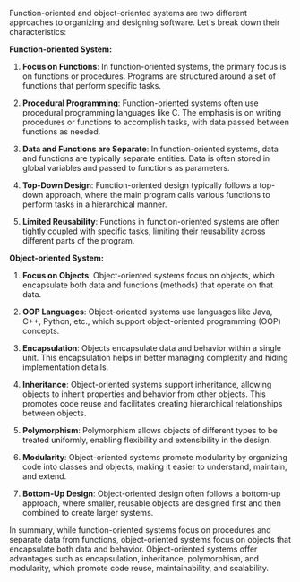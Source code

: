 Function-oriented and object-oriented systems are two different approaches to organizing and designing software. Let's break down their characteristics:

**Function-oriented System:**

1. **Focus on Functions**: In function-oriented systems, the primary focus is on functions or procedures. Programs are structured around a set of functions that perform specific tasks.

2. **Procedural Programming**: Function-oriented systems often use procedural programming languages like C. The emphasis is on writing procedures or functions to accomplish tasks, with data passed between functions as needed.

3. **Data and Functions are Separate**: In function-oriented systems, data and functions are typically separate entities. Data is often stored in global variables and passed to functions as parameters.

4. **Top-Down Design**: Function-oriented design typically follows a top-down approach, where the main program calls various functions to perform tasks in a hierarchical manner.

5. **Limited Reusability**: Functions in function-oriented systems are often tightly coupled with specific tasks, limiting their reusability across different parts of the program.

**Object-oriented System:**

1. **Focus on Objects**: Object-oriented systems focus on objects, which encapsulate both data and functions (methods) that operate on that data.

2. **OOP Languages**: Object-oriented systems use languages like Java, C++, Python, etc., which support object-oriented programming (OOP) concepts.

3. **Encapsulation**: Objects encapsulate data and behavior within a single unit. This encapsulation helps in better managing complexity and hiding implementation details.

4. **Inheritance**: Object-oriented systems support inheritance, allowing objects to inherit properties and behavior from other objects. This promotes code reuse and facilitates creating hierarchical relationships between objects.

5. **Polymorphism**: Polymorphism allows objects of different types to be treated uniformly, enabling flexibility and extensibility in the design.

6. **Modularity**: Object-oriented systems promote modularity by organizing code into classes and objects, making it easier to understand, maintain, and extend.

7. **Bottom-Up Design**: Object-oriented design often follows a bottom-up approach, where smaller, reusable objects are designed first and then combined to create larger systems.

In summary, while function-oriented systems focus on procedures and separate data from functions, object-oriented systems focus on objects that encapsulate both data and behavior. Object-oriented systems offer advantages such as encapsulation, inheritance, polymorphism, and modularity, which promote code reuse, maintainability, and scalability.
